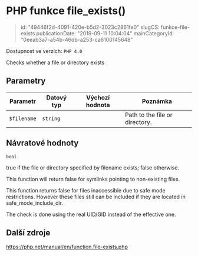 PHP funkce file_exists()
========================

> id: "49446f2d-4091-420e-b5d2-3023c2861fe0"
> slugCS: funkce-file-exists
> publicationDate: "2019-09-11 10:04:04"
> mainCategoryId: "0eeab3a7-a54b-46db-a253-ca6100145648"

Dostupnost ve verzích: `PHP 4.0`

Checks whether a file or directory exists


Parametry
--------------

| Parametr | Datový typ | Výchozí hodnota | Poznámka |
|-----|-----|-----|-----|
| `$filename` | `string` |  | Path to the file or directory. |


Návratové hodnoty
----------------

`bool`

true if the file or directory specified by
filename exists; false otherwise.
</p>
<p>
This function will return false for symlinks pointing to non-existing
files.
</p>
<p>
This function returns false for files inaccessible due to safe mode restrictions. However these
files still can be included if
they are located in safe_mode_include_dir.
</p>
<p>
The check is done using the real UID/GID instead of the effective one.

Další zdroje
------------

https://php.net/manual/en/function.file-exists.php
